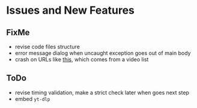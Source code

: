 # Issues and New Features

## FixMe
- revise code files structure
- error message dialog when uncaught exception goes out of main body
- crash on URLs like [this](https://youtu.be/Dyhq-rwrYPU?list=PLc7FkXgDXnsMsk1CGNe4Iif1_e3hlFOlo), which comes from a video list

## ToDo
- revise timing validation, make a strict check later when goes next step
- embed `yt-dlp`
